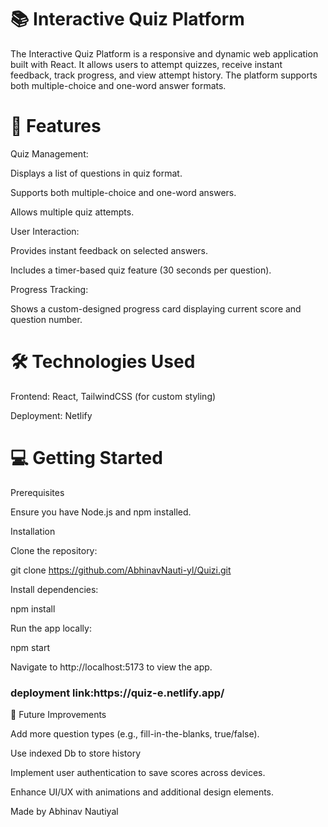 <h1>📚 Interactive Quiz Platform</h1>
The Interactive Quiz Platform is a responsive and dynamic web application built with React. It allows users to attempt quizzes, receive instant feedback, track progress, and view attempt history. The platform supports both multiple-choice and one-word answer formats.

<h1>🚀 Features</h1>

Quiz Management:

Displays a list of questions in quiz format.

Supports both multiple-choice and one-word answers.

Allows multiple quiz attempts.

User Interaction:

Provides instant feedback on selected answers.

Includes a timer-based quiz feature (30 seconds per question).

Progress Tracking:

Shows a custom-designed progress card displaying current score and question number.


<h1>🛠️ Technologies Used</h1>

Frontend: React, TailwindCSS (for custom styling)


Deployment: Netlify

<h1>💻 Getting Started</h1>

Prerequisites

Ensure you have Node.js and npm installed.

Installation

Clone the repository:

git clone https://github.com/AbhinavNauti-yl/Quizi.git

Install dependencies:

npm install

Run the app locally:

npm start

Navigate to http://localhost:5173 to view the app.

<h3> deployment link:https://quiz-e.netlify.app/</h3>



🎯 Future Improvements

Add more question types (e.g., fill-in-the-blanks, true/false).

Use indexed Db to store history

Implement user authentication to save scores across devices.

Enhance UI/UX with animations and additional design elements.



Made by Abhinav Nautiyal